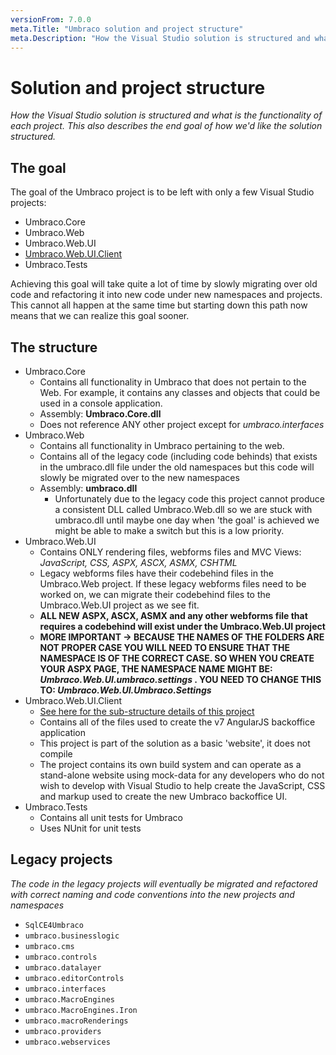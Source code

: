 ```yaml
---
versionFrom: 7.0.0
meta.Title: "Umbraco solution and project structure"
meta.Description: "How the Visual Studio solution is structured and what is the functionality of each project."
---
```


# Solution and project structure

_How the Visual Studio solution is structured and what is the functionality of each project. This also describes the end goal of how we'd like the solution structured._

## The goal
The goal of the Umbraco project is to be left with only a few Visual Studio projects:

* Umbraco.Core
* Umbraco.Web
* Umbraco.Web.UI
* [Umbraco.Web.UI.Client](umbraco-web.ui-client.md)
* Umbraco.Tests

Achieving this goal will take quite a lot of time by slowly migrating over old code and refactoring it into new code under new namespaces and projects. This cannot all happen at the same time but starting down this path now means that we can realize this goal sooner.

## The structure

* Umbraco.Core
    * Contains all functionality in Umbraco that does not pertain to the Web. For example, it contains any classes and objects that could be used in a console application.
    * Assembly: **Umbraco.Core.dll**
    * Does not reference ANY other project except for *umbraco.interfaces*
* Umbraco.Web
    * Contains all functionality in Umbraco pertaining to the web.
    * Contains all of the legacy code (including code behinds) that exists in the umbraco.dll file under the old namespaces but this code will slowly be migrated over to the new namespaces
    * Assembly:  **umbraco.dll**
        * Unfortunately due to the legacy code this project cannot produce a consistent DLL called Umbraco.Web.dll so we are stuck with umbraco.dll until maybe one day when 'the goal' is achieved we might be able to make a switch but this is a low priority.
* Umbraco.Web.UI
    * Contains ONLY rendering files, webforms files and MVC Views: *JavaScript, CSS, ASPX, ASCX, ASMX, CSHTML*
    * Legacy webforms files have their codebehind files in the Umbraco.Web project. If these legacy webforms files need to be worked on, we can migrate their codebehind files to the Umbraco.Web.UI project as we see fit.
    * **ALL NEW ASPX, ASCX, ASMX and any other webforms file that requires a codebehind will exist under the Umbraco.Web.UI project**
    * **MORE IMPORTANT -> BECAUSE THE NAMES OF THE FOLDERS ARE NOT PROPER CASE YOU WILL NEED TO ENSURE THAT THE NAMESPACE IS OF THE CORRECT CASE. SO WHEN YOU CREATE YOUR ASPX PAGE, THE NAMESPACE NAME MIGHT BE: *Umbraco.Web.UI.umbraco.settings* . YOU NEED TO CHANGE THIS TO: *Umbraco.Web.UI.Umbraco.Settings***
* Umbraco.Web.UI.Client
    * [See here for the sub-structure details of this project](umbraco-web.ui-client.md)
    * Contains all of the files used to create the v7 AngularJS backoffice application
    * This project is part of the solution as a basic 'website', it does not compile
    * The project contains its own build system and can operate as a stand-alone website using mock-data for any developers who do not wish to develop with Visual Studio to help create the JavaScript, CSS and markup used to create the new Umbraco backoffice UI.
* Umbraco.Tests
    * Contains all unit tests for Umbraco
    * Uses NUnit for unit tests

## Legacy projects

_The code in the legacy projects will eventually be migrated and refactored with correct naming and code conventions into the new projects and namespaces_

* `SqlCE4Umbraco`
* `umbraco.businesslogic`
* `umbraco.cms`
* `umbraco.controls`
* `umbraco.datalayer`
* `umbraco.editorControls`
* `umbraco.interfaces`
* `umbraco.MacroEngines`
* `umbraco.MacroEngines.Iron`
* `umbraco.macroRenderings`
* `umbraco.providers`
* `umbraco.webservices`
